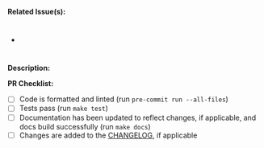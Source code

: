 **Related Issue(s):**

- #

**Description:**


**PR Checklist:**

- [ ] Code is formatted and linted (run `pre-commit run --all-files`)
- [ ] Tests pass (run `make test`)
- [ ] Documentation has been updated to reflect changes, if applicable, and docs build successfully (run `make docs`)
- [ ] Changes are added to the [CHANGELOG](https://github.com/stac-utils/pystac/blob/master/CHANGES.md), if applicable